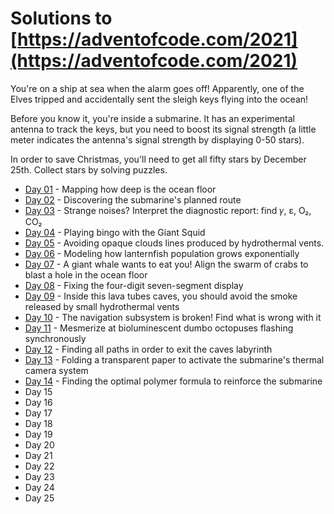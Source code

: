 # Solutions to [https://adventofcode.com/2021](https://adventofcode.com/2021)

You're on a ship at sea when the alarm goes off!
Apparently, one of the Elves tripped and accidentally sent the sleigh keys flying into the ocean!

Before you know it, you're inside a submarine.
It has an experimental antenna to track the keys, but you need to boost its signal strength
(a little meter indicates the antenna's signal strength by displaying 0-50 stars).

In order to save Christmas, you'll need to get all fifty stars by December 25th.
Collect stars by solving puzzles.


- [Day 01](day-01) - Mapping how deep is the ocean floor
- [Day 02](day-02) - Discovering the submarine's planned route
- [Day 03](day-03) - Strange noises? Interpret the diagnostic report: find 𝛾, ε, O₂, CO₂
- [Day 04](day-04) - Playing bingo with the Giant Squid
- [Day 05](day-05) - Avoiding opaque clouds lines produced by hydrothermal vents.
- [Day 06](day-06) - Modeling how lanternfish population grows exponentially
- [Day 07](day-07) - A giant whale wants to eat you! Align the swarm of crabs to blast a hole in the ocean floor
- [Day 08](day-08) - Fixing the four-digit seven-segment display
- [Day 09](day-09) - Inside this lava tubes caves, you should avoid the smoke released by small hydrothermal vents
- [Day 10](day-10) - The navigation subsystem is broken! Find what is wrong with it
- [Day 11](day-11) - Mesmerize at bioluminescent dumbo octopuses flashing synchronously
- [Day 12](day-12) - Finding all paths in order to exit the caves labyrinth
- [Day 13](day-13) - Folding a transparent paper to activate the submarine's thermal camera system
- [Day 14](day-14) - Finding the optimal polymer formula to reinforce the submarine
- Day 15
- Day 16
- Day 17
- Day 18
- Day 19
- Day 20
- Day 21
- Day 22
- Day 23
- Day 24
- Day 25
